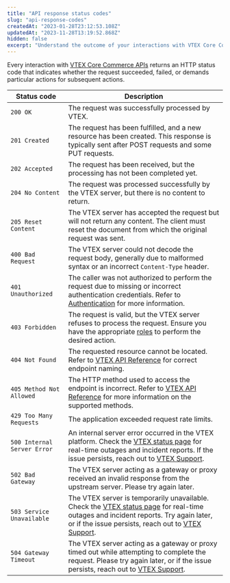 ```yaml
---
title: "API response status codes"
slug: "api-response-codes"
createdAt: "2023-01-28T23:12:53.108Z"
updatedAt: "2023-11-28T13:19:52.868Z"
hidden: false
excerpt: "Understand the outcome of your interactions with VTEX Core Commerce APIs by delving deeper into HTTP status codes."
---
```


Every interaction with [VTEX Core Commerce APIs](https://developers.vtex.com/docs/api-reference) returns an HTTP status code that indicates whether the request succeeded, failed, or demands particular actions for subsequent actions.

| Status code            | Description                                                                                                                                                                |
|------------------------|----------------------------------------------------------------------------------------------------------------------------------------------------------------------------|
| `200 OK`                 | The request was successfully processed by VTEX.                                                                                                                           |
| `201 Created`            | The request has been fulfilled, and a new resource has been created. This response is typically sent after POST requests and some PUT requests.                           |
| `202 Accepted`           | The request has been received, but the processing has not been completed yet.                                                                                             |
| `204 No Content`         | The request was processed successfully by the VTEX server, but there is no content to return.                                                                                         |
| `205 Reset Content`      | The VTEX server has accepted the request but will not return any content. The client must reset the document from which the original request was sent.                        |
| `400 Bad Request` | The VTEX server could not decode the request body, generally due to malformed syntax or an incorrect `Content-Type` header.|
| `401 Unauthorized` |  The caller was not authorized to perform the request due to missing or incorrect authentication credentials. Refer to [Authentication](https://developers.vtex.com/docs/guides/authentication) for more information. |
| `403 Forbidden` | The request is valid, but the VTEX server refuses to process the request. Ensure you have the appropriate [roles](https://help.vtex.com/en/tutorial/roles--7HKK5Uau2H6wxE1rH5oRbc?&utm_source=autocomplete) to perform the desired action.|
| `404 Not Found` | The requested resource cannot be located. Refer to [VTEX API Reference](https://developers.vtex.com/docs/api-reference) for correct endpoint naming. |
| `405 Method Not Allowed` | The HTTP method used to access the endpoint is incorrect. Refer to [VTEX API Reference](https://developers.vtex.com/docs/api-reference) for more information on the supported methods.           |
| `429 Too Many Requests`   | The application exceeded request rate limits. |
| `500 Internal Server Error` | An internal server error occurred in the VTEX platform. Check the [VTEX status page](https://status.vtex.com/) for real-time outages and incident reports. If the issue persists, reach out to [VTEX Support](https://help.vtex.com/support). |
| `502 Bad Gateway`          | The VTEX server acting as a gateway or proxy received an invalid response from the upstream server. Please try again later.                                                    |
| `503 Service Unavailable`  | The VTEX server is temporarily unavailable. Check the [VTEX status page](https://status.vtex.com/) for real-time outages and incident reports. Try again later, or if the issue persists, reach out to [VTEX Support](https://help.vtex.com/support). |
| `504 Gateway Timeout`      | The VTEX server acting as a gateway or proxy timed out while attempting to complete the request. Please try again later, or if the issue persists, reach out to [VTEX Support](https://help.vtex.com/support).                                                        |
